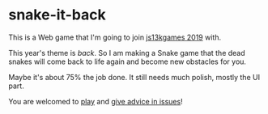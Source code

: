 # snake-it-back

This is a Web game that I'm going to join [js13kgames 2019](https://js13kgames.com) with.

This year's theme is *back*. So I am making a Snake game that the dead snakes will come back to life again and become new obstacles for you.

Maybe it's about 75% the job done. It still needs much polish, mostly the UI part.

You are welcomed to [play](http://zhangwenli.com/snake-it-back) and [give advice in issues](https://github.com/Ovilia/snake-it-back/issues)!
